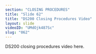 ```yaml
---
section: "CLOSING PROCEDURES"
title: "Slide 62"
title: "DS200 Closing Procedures Video"
layout: slide
videoID: "UMdOjk487Sc"
slug: "062"
---
```


DS200 closing procedures video here.

